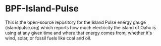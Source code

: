 # BPF-Island-Pulse
This is the open-source repository for the Island Pulse energy gauge (islandpulse.org) which reports how much electricity the island of Oahu is using at any given time and where that energy comes from, whether it's wind, solar, or fossil fuels like coal and oil.
